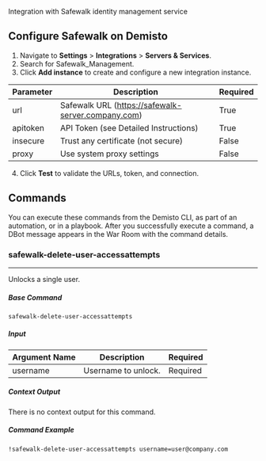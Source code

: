 Integration with Safewalk identity management service

## Configure Safewalk on Demisto

1. Navigate to **Settings** > **Integrations** > **Servers & Services**.
2. Search for Safewalk_Management.
3. Click **Add instance** to create and configure a new integration instance.

| **Parameter** | **Description** | **Required** |
| --- | --- | --- |
| url | Safewalk URL (https://safewalk-server.company.com) | True |
| apitoken | API Token (see Detailed Instructions) | True |
| insecure | Trust any certificate (not secure) | False |
| proxy | Use system proxy settings | False |

4. Click **Test** to validate the URLs, token, and connection.
## Commands
You can execute these commands from the Demisto CLI, as part of an automation, or in a playbook.
After you successfully execute a command, a DBot message appears in the War Room with the command details.
### safewalk-delete-user-accessattempts
***
Unlocks a single user.

##### Base Command

`safewalk-delete-user-accessattempts`
##### Input

| **Argument Name** | **Description** | **Required** |
| --- | --- | --- |
| username | Username to unlock. | Required | 


##### Context Output

There is no context output for this command.

##### Command Example
```!safewalk-delete-user-accessattempts username=user@company.com```

